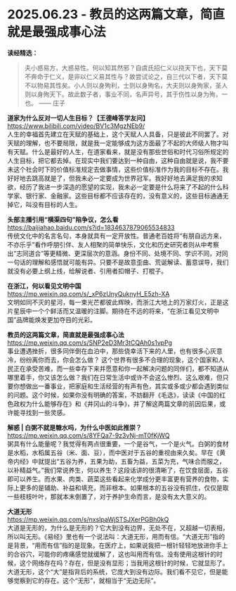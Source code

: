 2025.06.23 - 教员的这两篇文章，简直就是最强成事心法  
========

**读经精选：**  
> 夫小惑易方，大惑易性。何以知其然邪？自虞氏招仁义以挠天下也，天下莫不奔命于仁义，是非以仁义易其性与？故尝试论之，自三代以下者，天下莫不以物易其性矣。小人则以身殉利，士则以身殉名，大夫则以身殉家，圣人则以身殉天下。故此数子者，事业不同，名声异号，其于伤性以身为殉，一也。
> —— 庄子

**道家为什么反对一切人生目标？【王德峰答学友问】**  
https://www.bilibili.com/video/BV1c3MgzNEb9/  
人生的幸福首先建立在天赋的基础上，这个天赋人人具备，只是彼此不同罢了。对天赋的理解，也不要局限，就是我一定能够成为这方面最了不起的大师级人物才叫有天赋。什么是最好的人生，在道家看来，就是没有那些世俗和时代习俗所规定的人生目标，把它都去掉。在现实中我们要达到一种自由，这种自由就是说，我不要未这个社会时下的价值标准规定去做事情，这些价值标准作为我的目标不存在。我好好地去跳高就是了，但我未必一定要成为世界冠军。我好好地去满足我的求知欲，经历了我进一步深造的愿望的实现，我未必一定要是什么将来了不起的什么科学家、银行家、金融家。这些目标都不应该存在的，没有意义的，这些目标通通无掉它，叫没有目标的人生。

**头部主播引用“横渠四句”陷争议，怎么看**  
https://baijiahao.baidu.com/s?id=1834637879065534833  
传统文化中的名言名句，本身就具有一定开放性。普通老百姓将“有朋自远方来，不亦乐乎”看作呼朋引伴、友人相聚的简单快乐，文化和历史研究者则从中考察出“志同道合”等更精微、更深层次的意涵。身份不同、处境不同、学识不同，对同一句话的理解和感悟就可能有异。只要不是故意歪曲、荒诞解读、蓄意误导，我们就没有必要上纲上线，给解说者、引用者扣帽子、打棍子。

**在浙江，何以看见文明中国**  
https://mp.weixin.qq.com/s/_xP6zUnyQuknyH_E5zh-XA  
文明如同不灭的星河，每一束光芒都彼此辉映，而浙江大地上的万家灯火，正是这片星辰中一个个鲜活而又温暖的注脚。期待在不远的将来，“在浙江看见文明中国”品牌能焕发更加夺目的光彩。

**教员的这两篇文章，简直就是最强成事心法**  
https://mp.weixin.qq.com/s/SNP2eD3Mr3tCQAh0s1vpPg  
事业遭遇挫折，很多同伴倒在血泊中，那些侥幸活下来的人里，也有很多心灰意冷，纷纷离你而去，你会怎么做？
这个世界有很多不合理的现象，这个国家和人民正在承受苦难，而一些幸存下来并愿意和你一起解决问题的同伴们，都不知道从哪里着手，你又该怎么做？我们在日常生活中或许不会这么惨烈、这么艰难，但只要你想做出一番事业，把家庭和生活经营的有声有色，其实或多或少都会遇到类似的问题。这个时候，如果你没有明确的答案，不妨翻开《毛选》，读读《中国的红色政权为什么能够存在》和《井冈山的斗争》，并了解这两篇文章的前因后果，或许能寻找到一些灵感。

**解惑 | 白粥不就是糖水吗，为什么中医如此推崇？**  
https://mp.weixin.qq.com/s/8YFQa7-9z3vNj-mT0fKjWQ  
粥具有什么能量呢？我觉得有两点很重要，一个是谷气，一个是火气。白粥的食材是水稻，水稻属五谷（米、面、豆），而中医对于五谷的重视由来久矣。早在《黄帝内经》中就提出“五谷为养，五果为助，五畜为益，五菜为充，气味合而服之，以补精益气。”我们常说养生，何以养生？这段话讲的很清晰了，在饮食层面，五谷即可以养生。而水果、肉类、蔬菜这些看起来化学成分更丰富更有营养的食物，实际上更多的是辅助、补益和填充，而非根本。如果根本的五谷没有抓住，仅仅是取一些枝枝叶叶，那就本末倒置了，对于养护生命而言，是没有太大意义的。

**大道无形**  
https://mp.weixin.qq.com/s/nxsIpaWjSTSJXerPGBh0kQ  
大道是无形的，为什么是无形的？它大到没有边界，无处不在，又超越一切表相，所以叫无形。《易经》里也有一个说法叫：大道无形，用而有信。“大道无形”指的是背景，“用而有信”指的是现象。在医疗上，如果说我把一根针轻轻地放进你手上的合谷穴，可能你的疼痛感觉就缓解了，这也叫用而有信。没有使用这根针的时候，这个网络存在吗？存在，但是没有显形；当我用这根针的时候，它就显形了。大道无形，这个“大”是指背后的系统，它庞大到没有边际。我们看不见它，但是能够觉察到它的存在。这个“无形”，就相当于“无边无际”。
